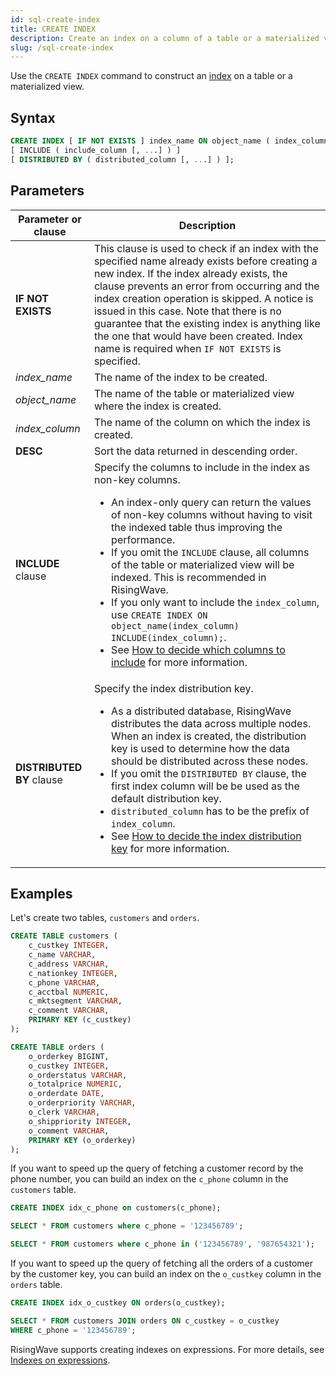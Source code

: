 ```yaml
---
id: sql-create-index
title: CREATE INDEX
description: Create an index on a column of a table or a materialized view to speed up data retrieval.
slug: /sql-create-index
---
```

<head>
  <link rel="canonical" href="https://docs.risingwave.com/docs/current/sql-create-index/" />
</head>

Use the `CREATE INDEX` command to construct an [index](/transform/indexes.md) on a table or a materialized view.

## Syntax

```sql
CREATE INDEX [ IF NOT EXISTS ] index_name ON object_name ( index_column [ ASC | DESC ], [, ...] )
[ INCLUDE ( include_column [, ...] ) ]
[ DISTRIBUTED BY ( distributed_column [, ...] ) ];
```

## Parameters

| Parameter or clause| Description|
|-----------|-------------|
|**IF NOT EXISTS**|This clause is used to check if an index with the specified name already exists before creating a new index. If the index already exists, the clause prevents an error from occurring and the index creation operation is skipped. A notice is issued in this case. Note that there is no guarantee that the existing index is anything like the one that would have been created. Index name is required when `IF NOT EXISTS` is specified.|
|*index_name*    |The name of the index to be created.|
|*object_name*    |The name of the table or materialized view where the index is created.|
|*index_column*   |The name of the column on which the index is created.|
|**DESC**   |Sort the data returned in descending order.|
|**INCLUDE** clause|Specify the columns to include in the index as non-key columns.<ul><li>An index-only query can return the values of non-key columns without having to visit the indexed table thus improving the performance.</li><li>If you omit the `INCLUDE` clause, all columns of the table or materialized view will be indexed. This is recommended in RisingWave.</li><li>If you only want to include the `index_column`, use `CREATE INDEX ON object_name(index_column) INCLUDE(index_column);`.</li><li>See [How to decide which columns to include](#how-to-decide-which-columns-to-include) for more information.</li></ul>|
|**DISTRIBUTED BY** clause|Specify the index distribution key.<ul><li>As a distributed database, RisingWave distributes the data across multiple nodes. When an index is created, the distribution key is used to determine how the data should be distributed across these nodes.</li><li>If you omit the `DISTRIBUTED BY` clause, the first index column will be be used as the default distribution key.</li><li>`distributed_column` has to be the prefix of `index_column`.</li><li>See [How to decide the index distribution key](#how-to-decide-the-index-distribution-key) for more information.</li></ul>|

## Examples

Let's create two tables, `customers` and `orders`.

```sql
CREATE TABLE customers (
    c_custkey INTEGER,
    c_name VARCHAR,
    c_address VARCHAR,
    c_nationkey INTEGER,
    c_phone VARCHAR,
    c_acctbal NUMERIC,
    c_mktsegment VARCHAR,
    c_comment VARCHAR,
    PRIMARY KEY (c_custkey)
);

CREATE TABLE orders (
    o_orderkey BIGINT,
    o_custkey INTEGER,
    o_orderstatus VARCHAR,
    o_totalprice NUMERIC,
    o_orderdate DATE,
    o_orderpriority VARCHAR,
    o_clerk VARCHAR,
    o_shippriority INTEGER,
    o_comment VARCHAR,
    PRIMARY KEY (o_orderkey)
);
```

If you want to speed up the query of fetching a customer record by the phone number, you can build an index on the `c_phone` column in the `customers` table.

```sql
CREATE INDEX idx_c_phone on customers(c_phone);

SELECT * FROM customers where c_phone = '123456789';

SELECT * FROM customers where c_phone in ('123456789', '987654321');
```

If you want to speed up the query of fetching all the orders of a customer by the customer key, you can build an index on the `o_custkey` column in the `orders` table.

```sql
CREATE INDEX idx_o_custkey ON orders(o_custkey);

SELECT * FROM customers JOIN orders ON c_custkey = o_custkey 
WHERE c_phone = '123456789';
```

RisingWave supports creating indexes on expressions. For more details, see [Indexes on expressions](/transform/indexes.md#Indexes-on-expressions).
